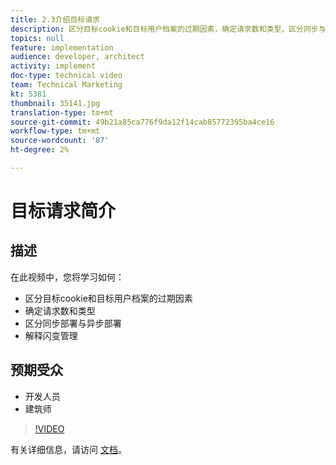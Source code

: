 ```yaml
---
title: 2.3介绍目标请求
description: 区分目标cookie和目标用户档案的过期因素，确定请求数和类型，区分同步与异步部署，说明闪变管理
topics: null
feature: implementation
audience: developer, architect
activity: implement
doc-type: technical video
team: Technical Marketing
kt: 5381
thumbnail: 35141.jpg
translation-type: tm+mt
source-git-commit: 49b21a85ca776f9da12f14cab85772395ba4ce16
workflow-type: tm+mt
source-wordcount: '87'
ht-degree: 2%

---
```



# 目标请求简介

## 描述

在此视频中，您将学习如何：

* 区分目标cookie和目标用户档案的过期因素
* 确定请求数和类型
* 区分同步部署与异步部署
* 解释闪变管理

## 预期受众

* 开发人员
* 建筑师

>[!VIDEO](https://video.tv.adobe.com/v/35141/?quality=12)

有关详细信息，请访问 [文档](https://docs.adobe.com/content/help/en/target/using/implement-target/implementing-target.html)。
